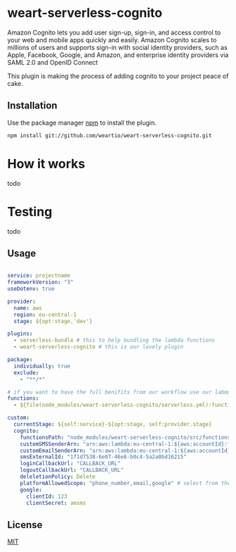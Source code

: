 # weart-serverless-cognito

Amazon Cognito lets you add user sign-up, sign-in, and access control to your web and mobile apps quickly and easily. Amazon Cognito scales to millions of users and supports sign-in with social identity providers, such as Apple, Facebook, Google, and Amazon, and enterprise identity providers via SAML 2.0 and OpenID Connect

This plugin is making the process of adding cognito to your project peace of cake.



## Installation

Use the package manager [npm](https://www.npmjs.com/) to install the plugin.

```bash
npm install git://github.com/weartio/weart-serverless-cognito.git
```


# How it works
todo



# Testing
todo





## Usage

```yaml

service: projectname
frameworkVersion: "3"
useDotenv: true

provider:
  name: aws
  region: eu-central-1
  stage: ${opt:stage,'dev'}

plugins:
  - serverless-bundle # this to help bundling the lambda functions
  - weart-serverless-cognito # this is our lovely plugin

package:
  individually: true
  exclude:
    - "**/*"

# if you want to have the full benifits from our workflow use our labmda functions, otherwise feel free to write your own ones.
functions:
  - ${file(node_modules/weart-serverless-cognito/serverless.yml):functions}

custom:
  currentStage: ${self:service}-${opt:stage, self:provider.stage}
  cognito:
    functionsPath: "node_modules/weart-serverless-cognito/src/functions"
    customSMSSenderArn: "arn:aws:lambda:eu-central-1:${aws:accountId}:function:${self:custom.currentStage}-customSMSSender"
    customEmailSenderArn: "arn:aws:lambda:eu-central-1:${aws:accountId}:function:${self:custom.currentStage}-customEmailSender"
    smsExternalId: "1f1d7538-6e07-46e6-b0c4-5a2a0bd16215"
    loginCallbackUrl: "CALLBACK_URL"
    logoutCallbackUrl: "CALLBACK_URL"
    deleletionPolicy: Delete
    platformAllowedScope: "phone_number,email,google" # select from these options, 
    google:
      clientId: 123
      clientSecret: amsms

```




## License
[MIT](https://choosealicense.com/licenses/mit/)